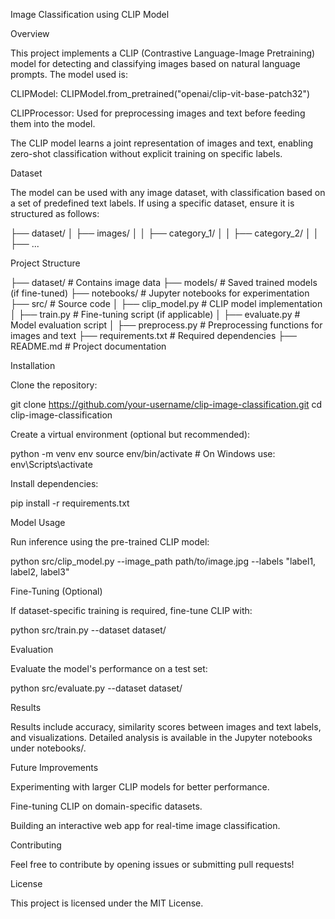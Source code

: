 Image Classification using CLIP Model

Overview

This project implements a CLIP (Contrastive Language-Image Pretraining) model for detecting and classifying images based on natural language prompts. The model used is:

CLIPModel: CLIPModel.from_pretrained("openai/clip-vit-base-patch32")

CLIPProcessor: Used for preprocessing images and text before feeding them into the model.

The CLIP model learns a joint representation of images and text, enabling zero-shot classification without explicit training on specific labels.

Dataset

The model can be used with any image dataset, with classification based on a set of predefined text labels. If using a specific dataset, ensure it is structured as follows:

├── dataset/
│   ├── images/
│   │   ├── category_1/
│   │   ├── category_2/
│   │   ├── ...

Project Structure

├── dataset/                     # Contains image data
├── models/                      # Saved trained models (if fine-tuned)
├── notebooks/                   # Jupyter notebooks for experimentation
├── src/                         # Source code
│   ├── clip_model.py            # CLIP model implementation
│   ├── train.py                 # Fine-tuning script (if applicable)
│   ├── evaluate.py              # Model evaluation script
│   ├── preprocess.py            # Preprocessing functions for images and text
├── requirements.txt             # Required dependencies
├── README.md                    # Project documentation

Installation

Clone the repository:

git clone https://github.com/your-username/clip-image-classification.git
cd clip-image-classification

Create a virtual environment (optional but recommended):

python -m venv env
source env/bin/activate  # On Windows use: env\Scripts\activate

Install dependencies:

pip install -r requirements.txt

Model Usage

Run inference using the pre-trained CLIP model:

python src/clip_model.py --image_path path/to/image.jpg --labels "label1, label2, label3"

Fine-Tuning (Optional)

If dataset-specific training is required, fine-tune CLIP with:

python src/train.py --dataset dataset/

Evaluation

Evaluate the model's performance on a test set:

python src/evaluate.py --dataset dataset/

Results

Results include accuracy, similarity scores between images and text labels, and visualizations. Detailed analysis is available in the Jupyter notebooks under notebooks/.

Future Improvements

Experimenting with larger CLIP models for better performance.

Fine-tuning CLIP on domain-specific datasets.

Building an interactive web app for real-time image classification.

Contributing

Feel free to contribute by opening issues or submitting pull requests!

License

This project is licensed under the MIT License.

